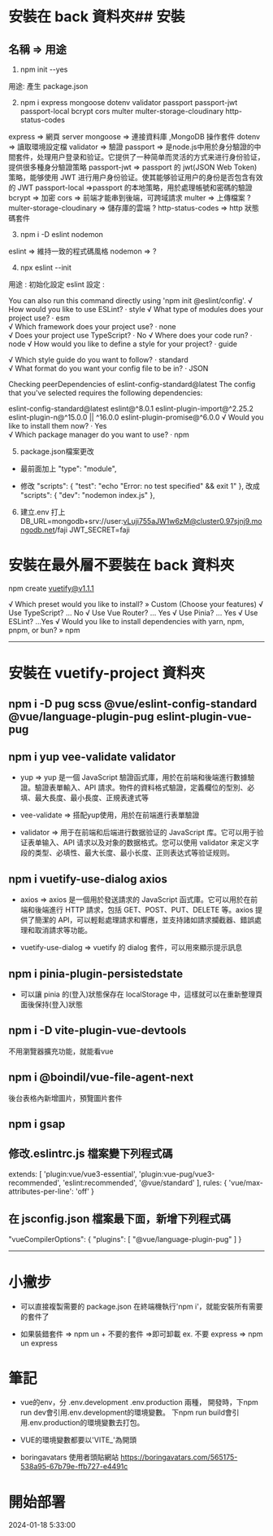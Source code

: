 
# 安裝在 back 資料夾## 安裝
## 名稱 => 用途

1. npm init --yes

用途: 產生 package.json

2. npm i express mongoose dotenv validator passport passport-jwt passport-local bcrypt cors multer multer-storage-cloudinary http-status-codes

express => 網頁 server
mongoose => 連接資料庫 ,MongoDB 操作套件
dotenv => 讀取環境設定檔
validator => 驗證
passport => 是node.js中用於身分驗證的中間套件，处理用户登录和验证。它提供了一种简单而灵活的方式来进行身份验证，提供很多種身分驗證策略
passport-jwt => passport 的 jwt(JSON Web Token) 策略，能够使用 JWT 进行用户身份验证。使其能够验证用户的身份是否包含有效的 JWT
passport-local =>passport 的本地策略，用於處理帳號和密碼的驗證
bcrypt => 加密
cors => 前端才能串到後端，可跨域請求
multer => 上傳檔案 ?
multer-storage-cloudinary => 儲存庫的雲端 ?
http-status-codes => http 狀態碼套件

3. npm i -D eslint nodemon

eslint => 維持一致的程式碼風格
nodemon => ?

4. npx eslint --init

用途 : 初始化設定 eslint
設定 : 

You can also run this command directly using 'npm init @eslint/config'.
√ How would you like to use ESLint? · style
√ What type of modules does your project use? · esm    
√ Which framework does your project use? · none        
√ Does your project use TypeScript? · No 
√ Where does your code run? · node
√ How would you like to define a style for your project? · guide

√ Which style guide do you want to follow? · standard  
√ What format do you want your config file to be in? · JSON

Checking peerDependencies of eslint-config-standard@latest
The config that you've selected requires the following dependencies:

eslint-config-standard@latest eslint@^8.0.1 eslint-plugin-import@^2.25.2 eslint-plugin-n@^15.0.0 || ^16.0.0  eslint-plugin-promise@^6.0.0
√ Would you like to install them now? · Yes       
√ Which package manager do you want to use? · npm  

5. package.json檔案更改
 - 最前面加上 "type": "module",

 - 修改
 "scripts": {
    "test": "echo \"Error: no test specified\" && exit 1"
  },
  改成
   "scripts": {
    "dev": "nodemon index.js"
  },


6. 建立.env 
打上
DB_URL=mongodb+srv://user:vLuji755aJW1w6zM@cluster0.97sjnj9.mongodb.net/faji
JWT_SECRET=faji





# 安裝在最外層不要裝在 back 資料夾
npm create vuetify@v1.1.1

√ Which preset would you like to install? » Custom (Choose your features)
√ Use TypeScript? ... No 
√ Use Vue Router? ... Yes
√ Use Pinia? ... Yes
√ Use ESLint? ...Yes
√ Would you like to install dependencies with yarn, npm, pnpm, or bun? » npm

-----------------

# 安裝在 vuetify-project 資料夾

## npm i -D pug scss @vue/eslint-config-standard @vue/language-plugin-pug eslint-plugin-vue-pug 

## npm i yup vee-validate validator

- yup => yup 是一個 JavaScript 驗證函式庫，用於在前端和後端進行數據驗證。驗證表單輸入、API 請求。物件的資料格式驗證，定義欄位的型別、必填、最大長度、最小長度、正規表達式等

- vee-validate => 搭配yup使用，用於在前端進行表單驗證
- validator   => 用于在前端和后端进行数据验证的 JavaScript 库。它可以用于验证表单输入、API 请求以及对象的数据格式。您可以使用 validator 来定义字段的类型、必填性、最大长度、最小长度、正则表达式等验证规则。

## npm i vuetify-use-dialog axios

- axios => axios 是一個用於發送請求的 JavaScript 函式庫。它可以用於在前端和後端進行 HTTP 請求，包括 GET、POST、PUT、DELETE 等。axios 提供了簡潔的 API，可以輕鬆處理請求和響應，並支持諸如請求攔截器、錯誤處理和取消請求等功能。

- vuetify-use-dialog => vuetify 的 dialog 套件，可以用來顯示提示訊息

## npm i pinia-plugin-persistedstate

- 可以讓 pinia 的(登入)狀態保存在 localStorage 中，這樣就可以在重新整理頁面後保持(登入)狀態

## npm i -D vite-plugin-vue-devtools
不用瀏覽器擴充功能，就能看vue

## npm i @boindil/vue-file-agent-next
後台表格內新增圖片，預覽圖片套件

## npm i gsap
<!-- 設定樣式 -->

## 修改.eslintrc.js 檔案變下列程式碼

extends: [
'plugin:vue/vue3-essential',
'plugin:vue-pug/vue3-recommended',
'eslint:recommended',
'@vue/standard'
],
rules: {
'vue/max-attributes-per-line': 'off'
}

## 在 jsconfig.json 檔案最下面，新增下列程式碼

"vueCompilerOptions": {
"plugins": [
"@vue/language-plugin-pug"
]
}


-----------------------

# 小撇步

- 可以直接複製需要的 package.json 在終端機執行'npm i'，就能安裝所有需要的套件了

- 如果裝錯套件 => npm un + 不要的套件 =>即可卸載 ex. 不要 express => npm un express

# 筆記

- vue的env，分 .env.development .env.production 兩種，
開發時，下npm run dev會引用.env.development的環境變數。
下npm run build會引用.env.production的環境變數去打包。

- VUE的環境變數都要以'VITE_'為開頭

- boringavatars 使用者頭貼網站
https://boringavatars.com/565175-538a95-67b79e-ffb727-e4491c


# 開始部署
2024-01-18 5:33:00 